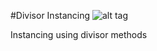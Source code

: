 #Divisor Instancing
![alt tag](http://nccastaff.bournemouth.ac.uk/jmacey/GraphicsLib/Demos/Instancing.png)

Instancing using divisor methods

